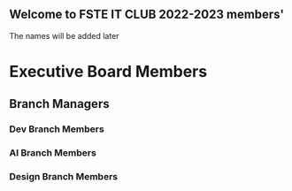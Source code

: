 ## Welcome to FSTE IT CLUB 2022-2023 members' 
<!---
You can use the [editor on GitHub](https://github.com/FSTEITCLUB/2122members/edit/gh-pages/index.md) to maintain and preview the content for your website in Markdown files.

Whenever you commit to this repository, GitHub Pages will run [Jekyll](https://jekyllrb.com/) to rebuild the pages in your site, from the content in your Markdown files.
--->
The names will be added later
# Executive Board Members

## Branch Managers
### Dev Branch Members

### AI Branch Members

### Design Branch Members

